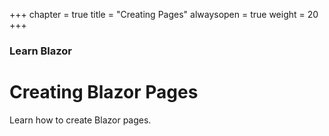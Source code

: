 +++
chapter = true
title = "Creating Pages"
alwaysopen = true
weight = 20
+++

### Learn Blazor

# Creating Blazor Pages

Learn how to create Blazor pages.
